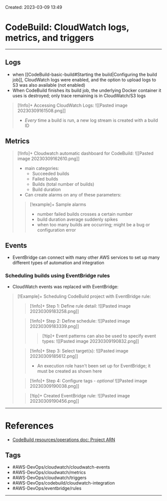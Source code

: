 Created: 2023-03-09 13:49
# CodeBuild: CloudWatch logs, metrics, and triggers
---
## Logs
- when [[CodeBuild-basic-build#Starting the build|Configuring the build job]], CloudWatch logs were enabled, and the option to upload logs to S3 was also available (not enabled)
- When CodeBuild finishes its build job, the underlying Docker container it uses is destroyed; only trace remaining is in CloudWatch/S3 logs 
>[!Info]+ Accessing CloudWatch Logs:
>![[Pasted image 20230309161508.png]]
>- *Every* time a build is run, a new log stream is created with a build ID

## Metrics
>[!Info]+ Cloudwatch automatic dashboard for CodeBuild:
>![[Pasted image 20230309162610.png]]
>- main categories:
>	- Succeeded builds
>	- Failed builds
>	- Builds (total number of builds)
>	- Build duration
>- Can create alarms on any of these parameters:
>>[!example]+ Sample alarms
>>- number failed builds crosses a certain number
>>- build duration average suddenly spikes
>>- when too many builds are occurring; might be a bug or configuration error

## Events
- EventBridge can connect with many other AWS services to set up many different types of automation and integration
	
### Scheduling builds using EventBridge rules
- CloudWatch events was replaced with EventBridge:
>[!Example]+ Scheduling CodeBuild project with EventBridge rule:
>>[!info]+ Step 1: Define rule detail:
>>![[Pasted image 20230309183258.png]]
>
>>[!info]+ Step 2: Define schedule:
>>![[Pasted image 20230309183339.png]]
>>>[!tip]+ Event patterns can also be used to specify event types:
>>>![[Pasted image 20230309190832.png]]
>
>
>>[!info]+ Step 3: Select target(s):
>>![[Pasted image 20230309185612.png]]
>>- An execution role hasn't been set up for EventBridge; it must be created as shown here
>
>>[!info]+ Step 4: Configure tags - *optional*
>>![[Pasted image 20230309190038.png]]
>
>>[!tip]+ Created EventBridge rule:
>>![[Pasted image 20230309190456.png]]


---
# References
- [CodeBuild resources/operations doc: Project ARN](https://docs.aws.amazon.com/codebuild/latest/userguide/auth-and-access-control-iam-access-control-identity-based.html#arn-formats)

## Tags
- #AWS-DevOps/cloudwatch/cloudwatch-events
- #AWS-DevOps/cloudwatch/metrics
- #AWS-DevOps/cloudwatch/triggers
- #AWS-DevOps/codebuild/cloudwatch-integration
- #AWS-DevOps/eventbridge/rules
---